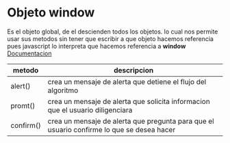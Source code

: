 # Objeto window

Es el objeto global, de el descienden todos los objetos. lo cual nos permite usar sus metodos sin tener que escribir a que objeto hacemos referencia pues javascript lo interpreta que hacemos referencia a **window** [Documentacion](https://developer.mozilla.org/es/docs/Web/API/Window)

|metodo| descripcion|
|---|---|
|alert()| crea un mensaje de alerta que detiene el flujo del algoritmo|
|promt()|crea un mensaje de alerta que solicita informacion que el usuario diligenciara|
|confirm()|crea un mensaje de alerta que pregunta para que el usuario confirme lo que se desea hacer|